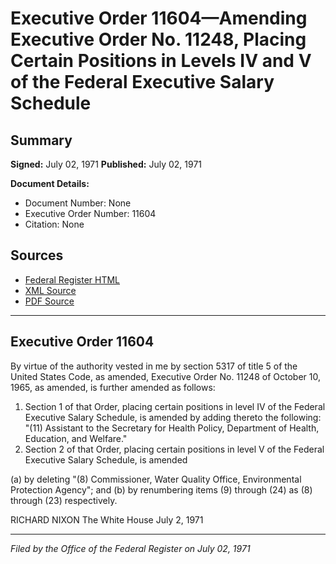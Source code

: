 # Executive Order 11604—Amending Executive Order No. 11248, Placing Certain Positions in Levels IV and V of the Federal Executive Salary Schedule

## Summary

**Signed:** July 02, 1971
**Published:** July 02, 1971

**Document Details:**
- Document Number: None
- Executive Order Number: 11604
- Citation: None

## Sources
- [Federal Register HTML](https://www.presidency.ucsb.edu/documents/executive-order-11604-amending-executive-order-no-11248-placing-certain-positions-levels)
- [XML Source](None)
- [PDF Source](None)

---

## Executive Order 11604

By virtue of the authority vested in me by section 5317 of title 5 of the United States Code, as amended, Executive Order No. 11248 of October 10, 1965, as amended, is further amended as follows:
1. Section 1 of that Order, placing certain positions in level IV of the Federal Executive Salary Schedule, is amended by adding thereto the following:
"(11) Assistant to the Secretary for Health Policy, Department of Health, Education, and Welfare."
2. Section 2 of that Order, placing certain positions in level V of the Federal Executive Salary Schedule, is amended

(a) by deleting "(8) Commissioner, Water Quality Office, Environmental Protection Agency"; and
(b) by renumbering items (9) through (24) as (8) through (23) respectively.

RICHARD NIXON
The White House
July 2, 1971

---

*Filed by the Office of the Federal Register on July 02, 1971*
